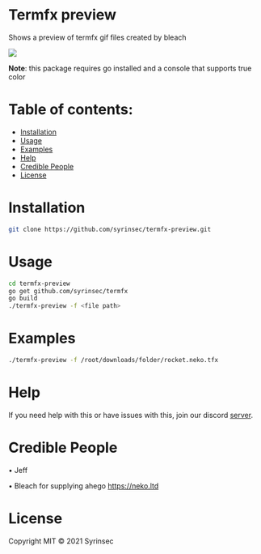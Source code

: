#  Termfx preview
Shows a preview of termfx gif files created by bleach

![](https://i.imgur.com/WtRldmW.png)

**Note**: this package requires go installed and a console that supports true color

# Table of contents:
- [Installation](#installation)
- [Usage](#usage)
- [Examples](#examples)
- [Help](#help)
- [Credible People](#credible-people)
- [License](#license)

# Installation
```bash
git clone https://github.com/syrinsec/termfx-preview.git
```

# Usage
```bash
cd termfx-preview
go get github.com/syrinsec/termfx
go build
./termfx-preview -f <file path>
```
# Examples
```bash
./termfx-preview -f /root/downloads/folder/rocket.neko.tfx
```

# Help
If you need help with this or have issues with this, join our discord [server](https://discord.gg/ZtejugY).

# Credible People
• Jeff

• Bleach for supplying ahego https://neko.ltd

# License
Copyright MIT © 2021 Syrinsec
